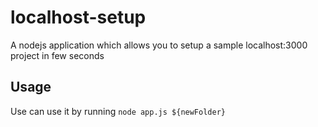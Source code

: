 # localhost-setup
A nodejs application which allows you to setup a sample localhost:3000 project in few seconds

## Usage
Use can use it by running `node app.js ${newFolder}`
